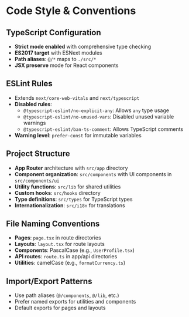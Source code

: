 # Code Style & Conventions

## TypeScript Configuration
- **Strict mode enabled** with comprehensive type checking
- **ES2017 target** with ESNext modules
- **Path aliases**: `@/*` maps to `./src/*`
- **JSX preserve** mode for React components

## ESLint Rules
- Extends `next/core-web-vitals` and `next/typescript`
- **Disabled rules**:
  - `@typescript-eslint/no-explicit-any`: Allows `any` type usage
  - `@typescript-eslint/no-unused-vars`: Disabled unused variable warnings
  - `@typescript-eslint/ban-ts-comment`: Allows TypeScript comments
- **Warning level**: `prefer-const` for immutable variables

## Project Structure
- **App Router** architecture with `src/app` directory
- **Component organization**: `src/components` with UI components in `src/components/ui`
- **Utility functions**: `src/lib` for shared utilities
- **Custom hooks**: `src/hooks` directory
- **Type definitions**: `src/types` for TypeScript types
- **Internationalization**: `src/i18n` for translations

## File Naming Conventions
- **Pages**: `page.tsx` in route directories
- **Layouts**: `layout.tsx` for route layouts
- **Components**: PascalCase (e.g., `UserProfile.tsx`)
- **API routes**: `route.ts` in app/api directories
- **Utilities**: camelCase (e.g., `formatCurrency.ts`)

## Import/Export Patterns
- Use path aliases (`@/components`, `@/lib`, etc.)
- Prefer named exports for utilities and components
- Default exports for pages and layouts